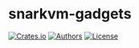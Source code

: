 # snarkvm-gadgets

[![Crates.io](https://img.shields.io/crates/v/snarkvm-gadgets.svg?color=neon)](https://crates.io/crates/snarkvm-gadgets)
[![Authors](https://img.shields.io/badge/authors-Aleo-orange.svg)](../AUTHORS)
[![License](https://img.shields.io/badge/License-GPLv3-blue.svg)](./LICENSE.md)
